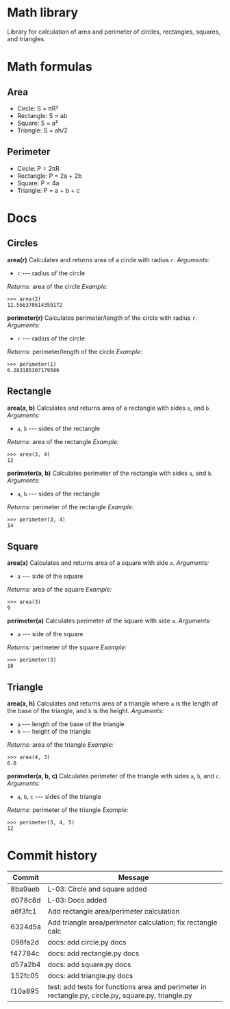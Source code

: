 # Math library
Library for calculation of area and perimeter of circles, rectangles, squares, and triangles.

# Math formulas
## Area
- Circle: S = πR²
- Rectangle: S = ab
- Square: S = a²
- Triangle: S = ah/2

## Perimeter
- Circle: P = 2πR
- Rectangle: P = 2a + 2b
- Square: P = 4a
- Triangle: P = a + b + c

# Docs
## Circles
**area(r)**
Calculates and returns area of a circle with radius `r`.
*Arguments:*
- `r` --- radius of the circle

*Returns:* area of the circle
*Example:*
```
>>> area(2)
12.566370614359172
```

**perimeter(r)**
Calculates perimeter/length of the circle with radius `r`.
*Arguments:*
- `r` --- radius of the circle

*Returns:* perimeter/length of the circle
*Example:*
```
>>> perimeter(1)
6.283185307179586
```

## Rectangle
**area(a, b)**
Calculates and returns area of a rectangle with sides `a`, and `b`.
*Arguments:*
- `a`, `b` --- sides of the rectangle

*Returns:* area of the rectangle
*Example:*
```
>>> area(3, 4)
12
```

**perimeter(a, b)**
Calculates perimeter of the rectangle with sides `a`, and `b`.
*Arguments:*
- `a`, `b` --- sides of the rectangle

*Returns:* perimeter of the rectangle
*Example:*
```
>>> perimeter(3, 4)
14
```

## Square
**area(a)**
Calculates and returns area of a square with side `a`.
*Arguments:*
- `a` --- side of the square

*Returns:* area of the square
*Example:*
```
>>> area(3)
9
```

**perimeter(a)**
Calculates perimeter of the square with side `a`.
*Arguments:*
- `a` --- side of the square

*Returns:* perimeter of the square
*Example:*
```
>>> perimeter(3)
18
```

## Triangle
**area(a, h)**
Calculates and returns area of a triangle where `a` is the length of the base of the triangle, and `h` is the height.
*Arguments:*
- `a` --- length of the base of the triangle
- `h` --- height of the triangle

*Returns:* area of the triangle
*Example:*
```
>>> area(4, 3)
6.0
```

**perimeter(a, b, c)**
Calculates perimeter of the triangle with sides `a`, `b`, and `c`.
*Arguments:*
- `a`, `b`, `c` --- sides of the triangle

*Returns:* perimeter of the triangle
*Example:*
```
>>> perimeter(3, 4, 5)
12
```

# Commit history
|Commit|Message|
|------|-------|
|8ba9aeb|L-03: Circle and square added|
|d078c8d|L-03: Docs added|
|a6f3fc1|Add rectangle area/perimeter calculation|
|6324d5a|Add triangle area/perimeter calculation; fix rectangle calc|
|098fa2d|docs: add circle.py docs|
|f47784c|docs: add rectangle.py docs|
|d57a2b4|docs: add square.py docs|
|152fc05|docs: add triangle.py docs|
|f10a895|test: add tests for functions area and perimeter in rectangle.py, circle.py, square.py, triangle.py|
